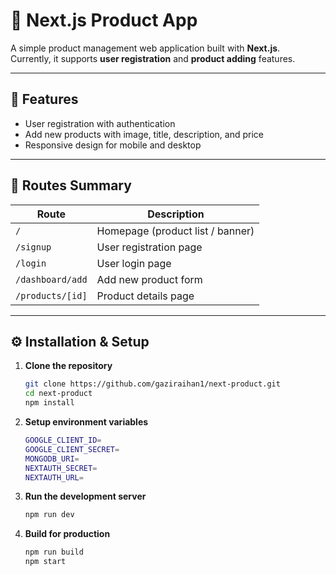 # 🛒 Next.js Product App

A simple product management web application built with **Next.js**.  
Currently, it supports **user registration** and **product adding** features.

---

## 🚀 Features
- User registration with authentication  
- Add new products with image, title, description, and price  
- Responsive design for mobile and desktop  

---

## 📌 Routes Summary

| Route | Description |
|-------|-------------|
| `/` | Homepage (product list / banner) |
| `/signup` | User registration page |
| `/login` | User login page |
| `/dashboard/add` | Add new product form |
| `/products/[id]` | Product details page |

---

## ⚙️ Installation & Setup

1. **Clone the repository**
   
   ```bash
   git clone https://github.com/gaziraihan1/next-product.git
   cd next-product
   npm install
   ```

2. **Setup environment variables**
   ```bash
   GOOGLE_CLIENT_ID=
   GOOGLE_CLIENT_SECRET=
   MONGODB_URI=
   NEXTAUTH_SECRET=
   NEXTAUTH_URL=
   ```

3. **Run the development server**
   ```bash
   npm run dev
   ```

4. **Build for production**
   ```bash
   npm run build
   npm start
   ```



